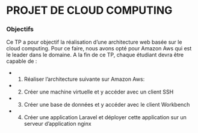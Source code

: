 # PROJET DE CLOUD COMPUTING

### Objectifs
Ce TP a pour objectif la réalisation d’une architecture web basée sur le cloud computing. Pour ce faire, nous avons opté pour Amazon Aws qui est le leader dans le domaine. 
A la fin de ce TP, chaque étudiant devra être capable de :
- 1.	Réaliser l’architecture suivante sur Amazon Aws: 
- 2.	Créer une machine virtuelle et y accéder avec un client SSH
- 3.	Créer une base de données et y accéder avec le client Workbench
- 4.	Créer une application Laravel et déployer cette application sur un serveur d’application nginx 

